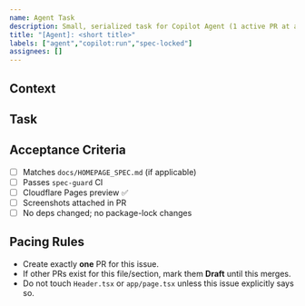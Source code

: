 ```yaml
---
name: Agent Task
description: Small, serialized task for Copilot Agent (1 active PR at a time)
title: "[Agent]: <short title>"
labels: ["agent","copilot:run","spec-locked"]
assignees: []
---
```


## Context
<!-- Why are we doing this? Link any prior issues/PRs. -->

## Task
<!-- Exact change requested. Keep it small; UI-only unless stated otherwise. -->

## Acceptance Criteria
- [ ] Matches `docs/HOMEPAGE_SPEC.md` (if applicable)
- [ ] Passes `spec-guard` CI
- [ ] Cloudflare Pages preview ✅
- [ ] Screenshots attached in PR
- [ ] No deps changed; no package-lock changes

## Pacing Rules
- Create exactly **one** PR for this issue.
- If other PRs exist for this file/section, mark them **Draft** until this merges.
- Do not touch `Header.tsx` or `app/page.tsx` unless this issue explicitly says so.
